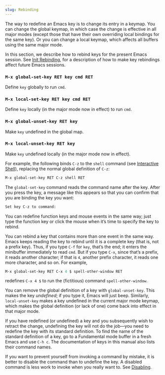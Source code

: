 ```yaml
---
slug: Rebinding
---
```


The way to redefine an Emacs key is to change its entry in a keymap. You can change the global keymap, in which case the change is effective in all major modes (except those that have their own overriding local bindings for the same key). Or you can change a local keymap, which affects all buffers using the same major mode.

In this section, we describe how to rebind keys for the present Emacs session. See [Init Rebinding](Init-Rebinding), for a description of how to make key rebindings affect future Emacs sessions.

### `M-x global-set-key RET key cmd RET`

Define `key` globally to run `cmd`.

### `M-x local-set-key RET key cmd RET`

Define `key` locally (in the major mode now in effect) to run `cmd`.

### `M-x global-unset-key RET key`

Make `key` undefined in the global map.

### `M-x local-unset-key RET key`

Make `key` undefined locally (in the major mode now in effect).

For example, the following binds `C-z` to the `shell` command (see [Interactive Shell](Interactive-Shell)), replacing the normal global definition of `C-z`:

```lisp
M-x global-set-key RET C-z shell RET
```

The `global-set-key` command reads the command name after the key. After you press the key, a message like this appears so that you can confirm that you are binding the key you want:

```lisp
Set key C-z to command:
```

You can redefine function keys and mouse events in the same way; just type the function key or click the mouse when it’s time to specify the key to rebind.

You can rebind a key that contains more than one event in the same way. Emacs keeps reading the key to rebind until it is a complete key (that is, not a prefix key). Thus, if you type `C-f` for `key`, that’s the end; it enters the minibuffer immediately to read `cmd`. But if you type `C-x`, since that’s a prefix, it reads another character; if that is `4`, another prefix character, it reads one more character, and so on. For example,

```lisp
M-x global-set-key RET C-x 4 $ spell-other-window RET
```

redefines `C-x 4 $` to run the (fictitious) command `spell-other-window`.

You can remove the global definition of a key with `global-unset-key`. This makes the key *undefined*; if you type it, Emacs will just beep. Similarly, `local-unset-key` makes a key undefined in the current major mode keymap, which makes the global definition (or lack of one) come back into effect in that major mode.

If you have redefined (or undefined) a key and you subsequently wish to retract the change, undefining the key will not do the job—you need to redefine the key with its standard definition. To find the name of the standard definition of a key, go to a Fundamental mode buffer in a fresh Emacs and use `C-h c`. The documentation of keys in this manual also lists their command names.

If you want to prevent yourself from invoking a command by mistake, it is better to disable the command than to undefine the key. A disabled command is less work to invoke when you really want to. See [Disabling](Disabling).
